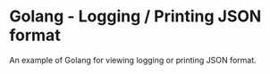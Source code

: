 # Golang - Logging / Printing JSON format
An example of Golang for viewing logging or printing JSON format.
